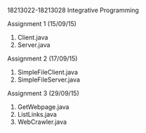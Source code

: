 18213022-18213028
Integrative Programming

Assignment 1 (15/09/15)
1. Client.java
2. Server.java

Assignment 2 (17/09/15)
1. SimpleFileClient.java
2. SimpleFileServer.java

Assignment 3 (29/09/15)
1. GetWebpage.java
2. ListLinks.java
3. WebCrawler.java
